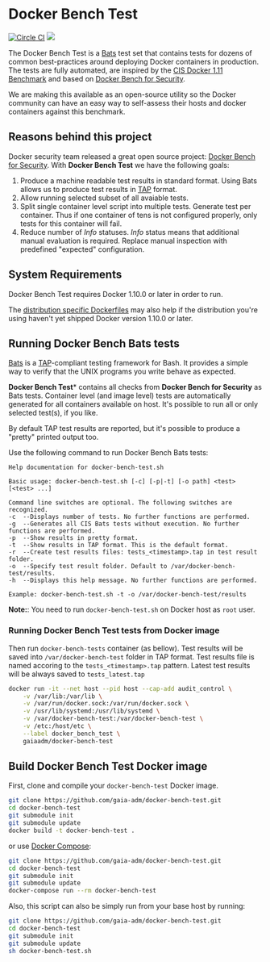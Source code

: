 # Docker Bench Test

[![Circle CI](https://circleci.com/gh/gaia-adm/docker-bench-test.svg?style=svg)](https://circleci.com/gh/gaia-adm/docker-bench-test)  [![](https://badge.imagelayers.io/gaiaadm/docker-bench-test:master.svg)](https://imagelayers.io/?images=gaiaadm/docker-bench-test:master)

The Docker Bench Test is a [Bats](https://github.com/sstephenson/bats) test set that contains tests for dozens of common best-practices around deploying Docker containers in production. The tests are fully automated, are inspired by the [CIS Docker 1.11 Benchmark](https://benchmarks.cisecurity.org/tools2/docker/CIS_Docker_1.11.0_Benchmark_v1.0.0.pdf) and based on [Docker Bench for Security](https://github.com/docker/docker-bench-security).

We are making this available as an open-source utility so the Docker community can have an easy way to self-assess their hosts and docker containers against this benchmark.

## Reasons behind this project

Docker security team released a great open source project: [Docker Bench for Security](https://github.com/docker/docker-bench-security).
With **Docker Bench Test** we have the following goals:

1. Produce a machine readable test results in standard format. Using Bats allows us to produce test results in  [TAP](http://testanything.org/) format.
2. Allow running selected subset of all avaiable tests.
3. Split single container level script into multiple tests. Generate test per container. Thus if one container of tens is not configured properly, only tests for this container will fail.
4. Reduce number of *Info* statuses. *Info* status means that additional manual evaluation is required. Replace manual inspection with predefined "expected" configuration.

## System Requirements

Docker Bench Test requires Docker 1.10.0 or later in order to run.

The [distribution specific Dockerfiles](https://github.com/gaia-adm/docker-bench-test/tree/master/distros) may also help if the distribution you're using haven't yet shipped Docker version 1.10.0 or later.

## Running Docker Bench Bats tests

[Bats](https://github.com/sstephenson/bats) is a [TAP](http://testanything.org/)-compliant testing framework for Bash. It provides a simple way to verify that the UNIX programs you write behave as expected.

**Docker Bench Test*** contains all checks from **Docker Bench for Security** as Bats tests. Container level (and image level) tests are automatically generated for all containers available on host. It's possible to run all or only selected test(s), if you like.

By default TAP test results are reported, but it's possible to produce a "pretty" printed output too.

Use the following command to run Docker Bench Bats tests:

```
Help documentation for docker-bench-test.sh

Basic usage: docker-bench-test.sh [-c] [-p|-t] [-o path] <test> [<test> ...]

Command line switches are optional. The following switches are recognized.
-c  --Displays number of tests. No further functions are performed.
-g  --Generates all CIS Bats tests without execution. No further functions are performed.
-p  --Show results in pretty format.
-t  --Show results in TAP format. This is the default format.
-r  --Create test results files: tests_<timestamp>.tap in test result folder.
-o  --Specify test result folder. Default to /var/docker-bench-test/results.
-h  --Displays this help message. No further functions are performed.

Example: docker-bench-test.sh -t -o /var/docker-bench-test/results
```

**Note:**: You need to run `docker-bench-test.sh` on Docker host as `root` user.

### Running Docker Bench Test tests from Docker image

Then run `docker-bench-tests` container (as bellow). Test results will be saved into `/var/docker-bench-test` folder in TAP format. Test results file is named accoring to the `tests_<timestamp>.tap` pattern. Latest test results will be always saved to `tests_latest.tap`

```sh
docker run -it --net host --pid host --cap-add audit_control \
    -v /var/lib:/var/lib \
    -v /var/run/docker.sock:/var/run/docker.sock \
    -v /usr/lib/systemd:/usr/lib/systemd \
    -v /var/docker-bench-test:/var/docker-bench-test \
    -v /etc:/host/etc \
    --label docker_bench_test \
    gaiaadm/docker-bench-test
```

## Build Docker Bench Test Docker image

First, clone and compile your `docker-bench-test` Docker image.

```sh
git clone https://github.com/gaia-adm/docker-bench-test.git
cd docker-bench-test
git submodule init
git submodule update
docker build -t docker-bench-test .
```

or use [Docker Compose](https://docs.docker.com/compose/):
```sh
git clone https://github.com/gaia-adm/docker-bench-test.git
cd docker-bench-test
git submodule init
git submodule update
docker-compose run --rm docker-bench-test
```

Also, this script can also be simply run from your base host by running:

```sh
git clone https://github.com/gaia-adm/docker-bench-test.git
cd docker-bench-test
git submodule init
git submodule update
sh docker-bench-test.sh
```
